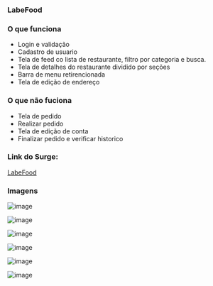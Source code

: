 ### LabeFood

### O que funciona
- Login e validação
- Cadastro de usuario
- Tela de feed co lista de restaurante, filtro por categoria e busca.
- Tela de detalhes do restaurante dividido por seções
- Barra de menu retirencionada
- Tela de edição de endereço

### O que não fuciona
- Tela de pedido
- Realizar pedido
- Tela de edição de conta
- Finalizar pedido e verificar historico

### Link do Surge:
[LabeFood](http://labefood1.surge.sh)

### Imagens

![image](https://user-images.githubusercontent.com/62079201/95700915-8d0e2a00-0c1e-11eb-9ad4-b122c05422c9.png)

![image](https://user-images.githubusercontent.com/62079201/95700080-84b4ef80-0c1c-11eb-8241-2711991e4585.png)

![image](https://user-images.githubusercontent.com/62079201/95700771-37398200-0c1e-11eb-88ad-992f6a95149d.png)

![image](https://user-images.githubusercontent.com/62079201/95700785-415b8080-0c1e-11eb-827c-8fb8f9b14128.png)

![image](https://user-images.githubusercontent.com/62079201/95700810-52a48d00-0c1e-11eb-8098-accb1433242c.png)

![image](https://user-images.githubusercontent.com/62079201/95700830-5cc68b80-0c1e-11eb-8959-ef32d145c69b.png)


